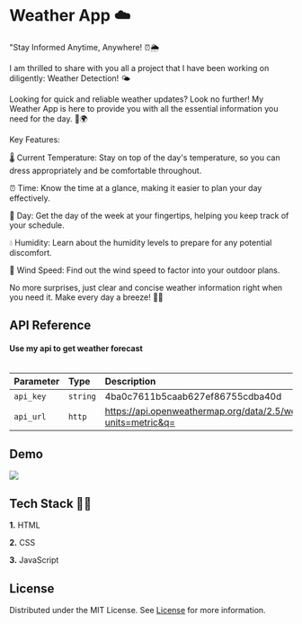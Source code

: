 
# Weather App ☁️

"Stay Informed Anytime, Anywhere! ⏰🌦️

I am thrilled to share with you all a project that I have been working on diligently: Weather Detection! 🌤️

Looking for quick and reliable weather updates? Look no further! My Weather App is here to provide you with all the essential information you need for the day. 📱🌍

Key Features:

🌡️ Current Temperature: Stay on top of the day's temperature, so you can dress appropriately and be comfortable throughout.

⏰ Time: Know the time at a glance, making it easier to plan your day effectively.

📅 Day: Get the day of the week at your fingertips, helping you keep track of your schedule.

💧 Humidity: Learn about the humidity levels to prepare for any potential discomfort.

💨 Wind Speed: Find out the wind speed to factor into your outdoor plans.

No more surprises, just clear and concise weather information right when you need it. Make every day a breeze! 📲🌞






## API Reference

#### Use my api to get weather forecast

```
```

| Parameter | Type     | Description                |
| :-------- | :------- | :------------------------- |
| `api_key` | `string` | 4ba0c7611b5caab627ef86755cdba40d |
| `api_url` | `http` | https://api.openweathermap.org/data/2.5/weather?units=metric&q= |



## Demo 

![](https://github.com/Shrey2dew/Weather-App/blob/main/Weather%20App%20Demo.gif)


## Tech Stack 🧑‍💻

**1.** HTML

**2.** CSS

**3.** JavaScript


## License

Distributed under the MIT License. See [License](https://choosealicense.com/licenses/mit/) for more information.



